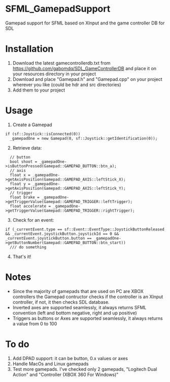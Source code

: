 # SFML_GamepadSupport
Gamepad support for SFML based on XInput and the game controller DB for SDL

# Installation
1. Download the latest gamecontrollerdb.txt from https://github.com/gabomdq/SDL_GameControllerDB and place it on your resources directory in your project
2. Download and place "Gamepad.h" and "Gamepad.cpp" on your project wherever you like (could be hdr and src directories)
3. Add them to your project

# Usage
1. Create a Gamepad
```
if (sf::Joystick::isConnected(0))
  _gamepadOne = new Gamepad(0, sf::Joystick::getIdentification(0));  
```
2. Retrieve data:
```
  // button
  bool shoot = _gamepadOne->isButtonPressed(Gamepad::GAMEPAD_BUTTON::btn_a);
  // axis
  float x = _gamepadOne->getAxisPosition(Gamepad::GAMEPAD_AXIS::leftStick_X);
  float y = _gamepadOne->getAxisPosition(Gamepad::GAMEPAD_AXIS::leftStick_Y);
  // trigger
  float brake = _gamepadOne->getTriggerValue(Gamepad::GAMEPAD_TRIGGER::leftTrigger);
  float accelerate = _gamepadOne->getTriggerValue(Gamepad::GAMEPAD_TRIGGER::rightTrigger);
```
3. Check for an event:
```
if (_currentEvent.type == sf::Event::EventType::JoystickButtonReleased && _currentEvent.joystickButton.joystickId == 0 && _currentEvent.joystickButton.button == _gamepadOne->getButtonNumber(Gamepad::GAMEPAD_BUTTON::btn_start))
  /// do something
```
4. That's it!

# Notes
- Since the majority of gamepads that are used on PC are XBOX controllers the Gamepad contructor checks if the controller is an XInput controller, if not, it then checks SDL database.
- Inverted axes are supported seamlessly, it always returns SFML convention (left and bottom negative, right and up positive)
- Triggers as buttons or Axes are supported seamlessly, it always returns a value from 0 to 100

# To do
1. Add DPAD support: it can be button, 0.x values or axes
2. Handle MacOs and Linux gamepads
3. Test more gamepads. I've checked only 2 gamepads, "Logitech Dual Action" and "Controller (XBOX 360 For Windows)"
